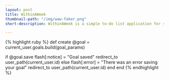 ```yaml
---
layout: post
title: WithinAWeek
thumbnail-path: "/img/waw-faker.png"
short-description: WithinAWeek is a simple to-do list application for short-term goals. Entries expire seven days after creation.

---
```

{% highlight ruby %}
def create
  @goal = current_user.goals.build(goal_params)

  if @goal.save
    flash[:notice] = "Goal saved"
    redirect_to user_path(current_user.id)
  else
    flash[:error] = "There was an error saving your goal"
    redirect_to user_path(current_user.id)
  end
end
{% endhighlight %}
